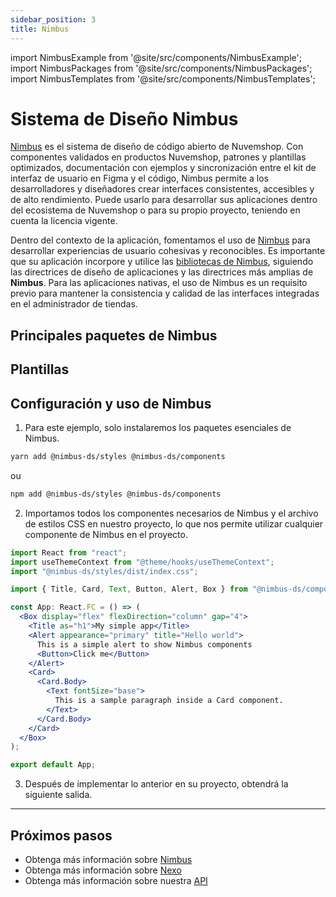 ```yaml
---
sidebar_position: 3
title: Nimbus
---
```


import NimbusExample from '@site/src/components/NimbusExample';
import NimbusPackages from '@site/src/components/NimbusPackages';
import NimbusTemplates from '@site/src/components/NimbusTemplates';

# Sistema de Diseño Nimbus

[Nimbus](https://nimbus.nuvemshop.com.br) es el sistema de diseño de código abierto de Nuvemshop. Con componentes validados en productos Nuvemshop, patrones y plantillas optimizados, documentación con ejemplos y sincronización entre el kit de interfaz de usuario en Figma y el código, Nimbus permite a los desarrolladores y diseñadores crear interfaces consistentes, accesibles y de alto rendimiento. Puede usarlo para desarrollar sus aplicaciones dentro del ecosistema de Nuvemshop o para su propio proyecto, teniendo en cuenta la licencia vigente.

Dentro del contexto de la aplicación, fomentamos el uso de [Nimbus](https://nimbus.nuvemshop.com.br) para desarrollar experiencias de usuario cohesivas y reconocibles. Es importante que su aplicación incorpore y utilice las [bibliotecas de Nimbus](./nimbus.md#principales-pacotes-do-nimbus), siguiendo las directrices de diseño de aplicaciones y las directrices más amplias de **Nimbus**. Para las aplicaciones nativas, el uso de Nimbus es un requisito previo para mantener la consistencia y calidad de las interfaces integradas en el administrador de tiendas.

## Principales paquetes de Nimbus

<NimbusPackages />

## Plantillas

<NimbusTemplates />

## Configuración y uso de Nimbus

1. Para este ejemplo, solo instalaremos los paquetes esenciales de Nimbus.

```bash
yarn add @nimbus-ds/styles @nimbus-ds/components
```

ou

```bash
npm add @nimbus-ds/styles @nimbus-ds/components
```

2. Importamos todos los componentes necesarios de Nimbus y el archivo de estilos CSS en nuestro proyecto, lo que nos permite utilizar cualquier componente de Nimbus en el proyecto.

```jsx
import React from "react";
import useThemeContext from "@theme/hooks/useThemeContext";
import "@nimbus-ds/styles/dist/index.css";

import { Title, Card, Text, Button, Alert, Box } from "@nimbus-ds/components";

const App: React.FC = () => (
  <Box display="flex" flexDirection="column" gap="4">
    <Title as="h1">My simple app</Title>
    <Alert appearance="primary" title="Hello world">
      This is a simple alert to show Nimbus components
      <Button>Click me</Button>
    </Alert>
    <Card>
      <Card.Body>
        <Text fontSize="base">
          This is a sample paragraph inside a Card component.
        </Text>
      </Card.Body>
    </Card>
  </Box>
);

export default App;
```

3. Después de implementar lo anterior en su proyecto, obtendrá la siguiente salida.

<NimbusExample />

---

## Próximos pasos

- Obtenga más información sobre [Nimbus](https://nimbus.nuvemshop.com.br)
- Obtenga más información sobre [Nexo](./nexo)
- Obtenga más información sobre nuestra [API](./nuvemshop-api)
